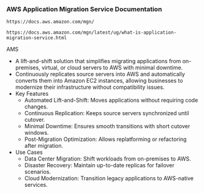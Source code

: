 ### AWS Application Migration Service Documentation
```
https://docs.aws.amazon.com/mgn/
```
```
https://docs.aws.amazon.com/mgn/latest/ug/what-is-application-migration-service.html
```
AMS
 - A lift-and-shift solution that simplifies migrating applications from on-premises, virtual, or cloud servers to AWS with minimal 
   downtime.
 - Continuously replicates source servers into AWS and automatically converts them into Amazon EC2 instances, allowing businesses to 
   modernize their infrastructure without compatibility issues.
 - Key Features
   - Automated Lift-and-Shift: Moves applications without requiring code changes.
   - Continuous Replication: Keeps source servers synchronized until cutover.
   - Minimal Downtime: Ensures smooth transitions with short cutover windows.
   - Post-Migration Optimization: Allows replatforming or refactoring after migration.
 - Use Cases
   - Data Center Migration: Shift workloads from on-premises to AWS.
   - Disaster Recovery: Maintain up-to-date replicas for failover scenarios.
   - Cloud Modernization: Transition legacy applications to AWS-native services.
